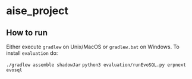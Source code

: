 # aise_project

## How to run
Either execute `gradlew` on Unix/MacOS or `gradlew.bat` on Windows.
To install `evaluation` do:

`./gradlew assemble shadowJar`
`python3 evaluation/runEvoSQL.py erpnext evosql`